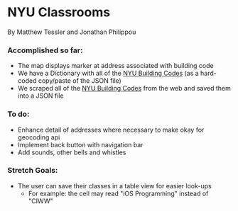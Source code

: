 # NYU Classrooms
By Matthew Tessler and Jonathan Philippou

### Accomplished so far:
  * The map displays marker at address associated with building code
  * We have a Dictionary with all of the [NYU Building Codes](http://www.nyu.edu/students/student-information-and-resources/registration-records-and-graduation/registration/classroom-locations.html) (as a hard-coded copy/paste of the JSON file)
  * We scraped all of the [NYU Building Codes](http://www.nyu.edu/students/student-information-and-resources/registration-records-and-graduation/registration/classroom-locations.html) from the web and saved them into a JSON file

### To do:

 * Enhance detail of addresses where necessary to make okay for geocoding api
 * Implement back button with navigation bar
 * Add sounds, other bells and whistles
 
### Stretch Goals:
* The user can save their classes in a table view for easier look-ups
	- For example: the cell may read "iOS Programming" instead of "CIWW"
 
